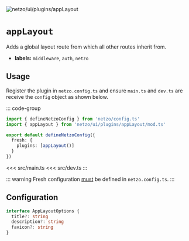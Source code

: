 <img src="https://raw.githubusercontent.com/netzo/netzo/main/assets/plugins/appLayout.svg" alt="netzo/ui/plugins/appLayout" class="mb-5 w-75px">

# `appLayout`

Adds a global layout route from which all other routes inherit from.

- **labels:** `middleware`, `auth`, `netzo`

## Usage

Register the plugin in `netzo.config.ts` and ensure `main.ts` and `dev.ts` are receive the `config` object as shown below.

::: code-group
```ts [netzo.config.ts]
import { defineNetzoConfig } from 'netzo/config.ts'
import { appLayout } from 'netzo/ui/plugins/appLayout/mod.ts'

export default defineNetzoConfig({
  fresh: {
    plugins: [appLayout()]
  }
})
```
<<< src/main.ts
<<< src/dev.ts
:::

::: warning Fresh configuration [must](https://fresh.deno.dev/docs/concepts/ahead-of-time-builds#migrating-existing-projects-with-plugins) be defined in `netzo.config.ts`.
:::

## Configuration

```ts
interface AppLayoutOptions {
  title?: string
  description?: string
  favicon?: string
}
```
